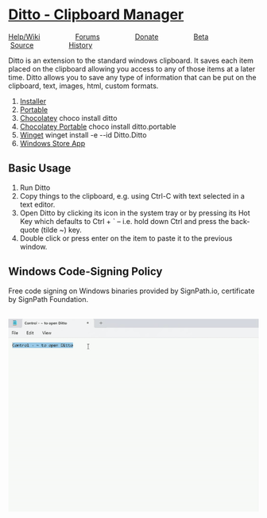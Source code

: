 # [Ditto - Clipboard Manager](https://github.com/sabrogden/Ditto/releases/download/3.25.76.0/DittoSetup_3_25_76_0.exe)


[Help/Wiki](https://github.com/sabrogden/Ditto/wiki)&nbsp; &nbsp; &nbsp; &nbsp; &nbsp;&nbsp; &nbsp; &nbsp; &nbsp; &nbsp;[Forums](https://github.com/sabrogden/Ditto/issues)&nbsp; &nbsp; &nbsp; &nbsp; &nbsp;&nbsp; &nbsp; &nbsp; &nbsp; &nbsp;[Donate](https://www.paypal.com/donate/?item_name=Donation+to+Ditto&cmd=_donations&business=sabrogden%40gmail.com&Z3JncnB0=)&nbsp; &nbsp; &nbsp; &nbsp; &nbsp;&nbsp; &nbsp; &nbsp; &nbsp; &nbsp;[Beta](https://ditto-cp.sourceforge.io/beta/)&nbsp; &nbsp; &nbsp; &nbsp; &nbsp;&nbsp; &nbsp; &nbsp; &nbsp; &nbsp;[Source](https://github.com/sabrogden/Ditto)&nbsp; &nbsp; &nbsp; &nbsp; &nbsp;&nbsp; &nbsp; &nbsp; &nbsp; &nbsp;[History](https://github.com/sabrogden/Ditto/releases)

Ditto is an extension to the standard windows clipboard. It saves each item placed on the clipboard allowing you access to any of those items at a later time. Ditto allows you to save any type of information that can be put on the clipboard, text, images, html, custom formats.


1. [Installer](https://github.com/sabrogden/Ditto/releases/download/3.25.76.0/DittoSetup_3_25_76_0.exe)
2. [Portable](https://github.com/sabrogden/Ditto/releases/download/3.25.76.0/DittoPortable_3_25_76_0.zip)
3. [Chocolatey](https://chocolatey.org/packages/ditto/3.23.124.0) choco install ditto
4. [Chocolatey Portable](https://chocolatey.org/packages/ditto.portable/3.23.124.0) choco install ditto.portable
5. [Winget](https://winget.run/pkg/Ditto/Ditto) winget install -e --id Ditto.Ditto
6. [Windows Store App](https://www.microsoft.com/en-us/store/p/ditto-cp/9nblggh3zbjq)  


## Basic Usage

1. Run Ditto
2. Copy things to the clipboard, e.g. using Ctrl-C with text selected in a text editor.
3. Open Ditto by clicking its icon in the system tray or by pressing its Hot Key which defaults to Ctrl + ` – i.e. hold down Ctrl and press the back-quote (tilde ~) key.
4. Double click or press enter on the item to paste it to the previous window.


## Windows Code-Signing Policy
Free code signing on Windows binaries provided by SignPath.io, certificate by SignPath Foundation.
<br>
<br>

<img src="ditto.gif">

